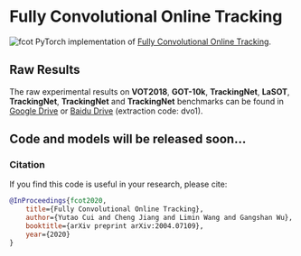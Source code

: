 # Fully Convolutional Online Tracking
![fcot](https://github.com/MCG-NJU/FCOT/blob/master/images/architecture.png)
PyTorch implementation of [Fully Convolutional Online Tracking](https://arxiv.org/abs/2004.07109).

## Raw Results
The raw experimental results on **VOT2018**, **GOT-10k**, **TrackingNet**, **LaSOT**, **TrackingNet**, **TrackingNet** and **TrackingNet** benchmarks can be found in [Google Drive](https://drive.google.com/drive/folders/1OiRNtDHlct_e_SZBYqjrU4VhzFi7Zdoz?usp=sharing)
 or [Baidu Drive](https://pan.baidu.com/s/1_7oHl7syKt-8uJNdi-yh4g) (extraction code: dvo1).
 
## Code and models will be released soon...

### Citation
If you find this code is useful in your research, please cite:

```bibtex
@InProceedings{fcot2020,
    title={Fully Convolutional Online Tracking},
    author={Yutao Cui and Cheng Jiang and Limin Wang and Gangshan Wu},
    booktitle={arXiv preprint arXiv:2004.07109},
    year={2020}
}

```

